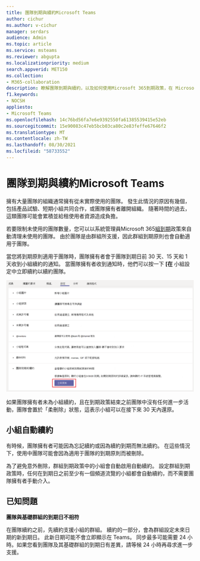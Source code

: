 ```yaml
---
title: 團隊到期與續約Microsoft Teams
author: cichur
ms.author: v-cichur
manager: serdars
audience: Admin
ms.topic: article
ms.service: msteams
ms.reviewer: abgupta
ms.localizationpriority: medium
search.appverid: MET150
ms.collection:
- M365-collaboration
description: 瞭解團隊到期與續約，以及如何使用Microsoft 365到期政策，在 Microsoft Teams 中自動清理未使用的Microsoft Teams。
f1.keywords:
- NOCSH
appliesto:
- Microsoft Teams
ms.openlocfilehash: 14c76bd56fa7e6e9392550fa61385539415e52eb
ms.sourcegitcommit: 15e90083c47eb5bcb03ca80c2e83feffe67646f2
ms.translationtype: MT
ms.contentlocale: zh-TW
ms.lasthandoff: 08/30/2021
ms.locfileid: "58733552"
---
```

# <a name="team-expiration-and-renewal-in-microsoft-teams"></a>團隊到期與續約Microsoft Teams

擁有大量團隊的組織通常擁有從未實際使用的團隊。 發生此情況的原因有幾個，包括產品試驗、短期小組共同合作，或團隊擁有者離開組織。 隨著時間的過去，這類團隊可能會累積並給租使用者資源造成負擔。  

若要限制未使用的團隊數量，您可以以系統管理員Microsoft 365[組到期](/microsoft-365/admin/create-groups/office-365-groups-expiration-policy)政策來自動清理未使用的團隊。 由於團隊是由群組所支援，因此群組到期原則也會自動適用于團隊。

當您將到期原則適用于團隊時，團隊擁有者會于團隊到期日前 30 天、15 天和 1 天收到小組續約的通知。 當團隊擁有者收到通知時，他們可以按一下 **[在** 小組設定中立即續約以續約團隊。

![在小組設定中更新團隊的立即續約按鈕的螢幕擷取畫面。](media/team-expiration.png "在小組設定中更新團隊的立即續約按鈕螢幕擷取畫面")

如果團隊擁有者未為小組續約，且在到期政策結束之前團隊中沒有任何進一步活動，團隊會置於「柔刪除」狀態，這表示小組可以在接下來 30 天內還原。

## <a name="team-auto-renewal"></a>小組自動續約

有時候，團隊擁有者可能因為忘記續約或因為續約到期而無法續約。 在這些情況下，使用中團隊可能會因為適用于團隊的到期原則而被刪除。  

為了避免意外刪除，群組到期政策中的小組會自動啟用自動續約。 設定群組到期政策時，任何在到期日之前至少有一個頻道流覽的小組都會自動續約，而不需要團隊擁有者手動介入。

## <a name="known-issues"></a>已知問題

**團隊與基礎群組的到期日不相符**

在團隊續約之前，先續約支援小組的群組。 續約的一部分，會為群組設定未來日期的新到期日。 此新日期可能不會立即顯示在 Teams。 同步最多可能需要 24 小時。如果您看到團隊及其基礎群組的到期日有差異，請等候 24 小時再尋求進一步支援。
